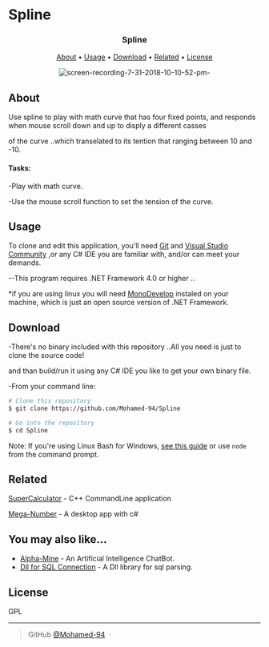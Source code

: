 # Spline
 <h3 align="center">
  
   Spline
  <br>
</h3>
 
 
<p align="center">
  <a href="#About">About</a> •
  <a href="#Usage">Usage</a> •
  <a href="#Download">Download</a> •
  <a href="#related">Related</a> •
  <a href="#license">License</a> 
</p>

<div align="center">

 ![screen-recording-7-31-2018-10-10-52-pm-](https://user-images.githubusercontent.com/38832580/43491067-01ba6cd8-951b-11e8-9b0b-996056544539.gif)


</div>

## About
 
 Use spline to play with math curve that has four fixed points, and responds when mouse scroll down and up to disply a different casses
 
 of the curve ..which transelated to its tention that ranging between 10 and -10.

<h4>
Tasks:
</h4>
 -Play with math curve.
 
 -Use the mouse scroll function to set the tension of the curve.
 


## Usage

To clone and edit this application, you'll need [Git](https://git-scm.com) and [Visual Studio Community](https://visualstudio.microsoft.com/thank-you-downloading-visual-studio/?sku=Community&rel=15#) ,or any C# IDE you are familiar with, and/or can meet your demands.

--This program requires .NET Framework 4.0 or higher ..

*if you are using linux you will need [MonoDevelop](https://www.monodevelop.com/download/#fndtn-download-lin) instaled on your machine, which is just an open source version of .NET Framework.

## Download

-There's no binary included with this repository ..All you need is just to clone the source code!

 and than build/run it using any C# IDE you like to get your own binary file.
 
 -From your command line:

```bash
# Clone this repository
$ git clone https://github.com/Mohamed-94/Spline

# Go into the repository
$ cd Spline

```
Note: If you're using Linux Bash for Windows, [see this guide](https://www.howtogeek.com/261575/how-to-run-graphical-linux-desktop-applications-from-windows-10s-bash-shell/) or use `node` from the command prompt.

## Related

[SuperCalculator](https://github.com/Mohamed-94/Super-Calculator_Cpp_CommandLine) - C++ CommandLine application

[Mega-Number](https://github.com/Mohamed-94/Mega-Number) - A desktop app with c#
 

## You may also like...

- [Alpha-Mine](https://github.com/Mohamed-94/Alpha-Mine-ChatBot) - An Artificial Intelligence ChatBot.
- [Dll for SQL Connection](https://github.com/Mohamed-94/DLL-for-SQL-Connection) - A Dll library for sql parsing.

## License

GPL

---

> GitHub [@Mohamed-94](https://github.com/Mohamed-94) &nbsp;&middot;&nbsp;




